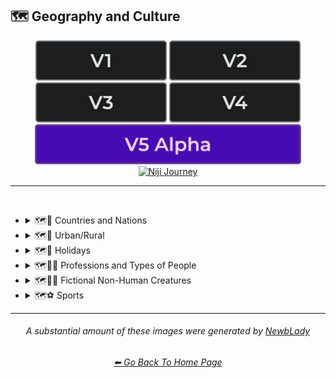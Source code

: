 <h2>🗺 Geography and Culture</h2>

<div align="center">

[<img src="/Images/Repo_Parts/Buttons/Version_Buttons/button_version_V1_inactive.webp?raw=true" alt="MidJourney V1" height="64" />](/Pages/MJ_V1/Style_Pages/Sphere/Geography_and_Culture.md)
[<img src="/Images/Repo_Parts/Buttons/Version_Buttons/button_version_V2_inactive.webp?raw=true" alt="MidJourney V2" height="64" />](/Pages/MJ_V2/Style_Pages/Sphere/Geography_and_Culture.md)
[<img src="/Images/Repo_Parts/Buttons/Version_Buttons/button_version_V3_inactive.webp?raw=true" alt="MidJourney V3" height="64" />](/Pages/MJ_V3/Style_Pages/Just_The_Style/Geography_and_Culture.md)
[<img src="/Images/Repo_Parts/Buttons/Version_Buttons/button_version_V4_inactive.webp?raw=true" alt="MidJourney V4" height="64" />](/Pages/MJ_V4/Style_Pages/Just_The_Style/Geography_and_Culture.md)
<br>
[<img src="/Images/Repo_Parts/Buttons/Version_Buttons/button_version_V5_Alpha_active_half.webp?raw=true" alt="MidJourney V5" height="64" />](/Pages/MJ_V5/Style_Pages/Just_The_Style/Geography_and_Culture.md)
[<img src="/Images/Repo_Parts/Buttons/Version_Buttons/button_version_niji_inactive_half.webp?raw=true" alt="Niji Journey" height="64" />](/Pages/Niji_Journey/Niji_V4/Style_Pages/Geography_and_Culture.md)

</div>

<hr>
<br>


- <details><summary>🗺🎌 Countries and Nations</summary><p><div align="center">

	| Country | Nation |
	| :-: | :-: |
	| <img src="/Images/MJ_V5/V5_Alpha_1/Midjourney_Styles/Country.webp?raw=true" width="256" /> | <img src="/Images/MJ_V5/V5_Alpha_1/Midjourney_Styles/Nation.webp?raw=true" width="256" /> |
	
	<br>

	| American-Style | American Realism |
	| :-: | :-: |
	| <img src="/Images/MJ_V5/V5_Alpha_1/Midjourney_Styles/American-Style.webp?raw=true" width="256" /> | <img src="/Images/MJ_V5/V5_Alpha_1/Midjourney_Styles/American_Realism.webp?raw=true" width="256" /> |

	<br>

	| Canadian-Style | Canadian Realism |
	| :-: | :-: |
	| <img src="/Images/MJ_V5/V5_Alpha_1/Midjourney_Styles/Canadian-Style.webp?raw=true" width="256" /> | <img src="/Images/MJ_V5/V5_Alpha_1/Midjourney_Styles/Canadian_Realism.webp?raw=true" width="256" /> |

	<br>

	| Europunk |
	| :-: |
	| <img src="/Images/MJ_V5/V5_Alpha_1/Midjourney_Styles/Europunk.webp?raw=true" width="256" /> |

	<br>

	| Brazilian-Style | Brazilian Realism |
	| :-: | :-: |
	| <img src="/Images/MJ_V5/V5_Alpha_1/Midjourney_Styles/Brazilian-Style.webp?raw=true" width="256" /> | <img src="/Images/MJ_V5/V5_Alpha_1/Midjourney_Styles/Brazilian_Realism.webp?raw=true" width="256" /> |

	<br>

	| Incan | Tiwanaku |
	| :-: | :-: |
	| <img src="/Images/MJ_V5/V5_Alpha_1/Midjourney_Styles/Incan.webp?raw=true" width="256" /> | <img src="/Images/MJ_V5/V5_Alpha_1/Midjourney_Styles/Tiwanaku.webp?raw=true" width="256" /> |
	
	<br>

	| Mexican-Style | Mexican Realism |
	| :-: | :-: |
	| <img src="/Images/MJ_V5/V5_Alpha_1/Midjourney_Styles/Mexican-Style.webp?raw=true" width="256" /> | <img src="/Images/MJ_V5/V5_Alpha_1/Midjourney_Styles/Mexican_Realism.webp?raw=true" width="256" /> |

	<br>

	| African-Style | African Realism |
	| :-: | :-: |
	| <img src="/Images/MJ_V5/V5_Alpha_1/Midjourney_Styles/African-Style.webp?raw=true" width="256" /> | <img src="/Images/MJ_V5/V5_Alpha_1/Midjourney_Styles/African_Realism.webp?raw=true" width="256" /> |

	<br>

	| Mali | Benin |
	| :-: | :-: |
	| <img src="/Images/MJ_V5/V5_Alpha_1/Midjourney_Styles/Mali.webp?raw=true" width="256" /> | <img src="/Images/MJ_V5/V5_Alpha_1/Midjourney_Styles/Benin.webp?raw=true" width="256" /> |
	
	<br>

	| Australian-Style | Australian Realism |
	| :-: | :-: |
	| <img src="/Images/MJ_V5/V5_Alpha_1/Midjourney_Styles/Australian-Style.webp?raw=true" width="256" /> | <img src="/Images/MJ_V5/V5_Alpha_1/Midjourney_Styles/Australian_Realism.webp?raw=true" width="256" /> |

	<br>

	| Spanish-Style | Spanish Realism |
	| :-: | :-: |
	| <img src="/Images/MJ_V5/V5_Alpha_1/Midjourney_Styles/Spanish-Style.webp?raw=true" width="256" /> | <img src="/Images/MJ_V5/V5_Alpha_1/Midjourney_Styles/Spanish_Realism.webp?raw=true" width="256" /> |

	<br>

	| French-Style | French Realism |
	| :-: | :-: |
	| <img src="/Images/MJ_V5/V5_Alpha_1/Midjourney_Styles/French-Style.webp?raw=true" width="256" /> | <img src="/Images/MJ_V5/V5_Alpha_1/Midjourney_Styles/French_Realism.webp?raw=true" width="256" /> |

	<br>

	| Italian-Style | Italian Realism |
	| :-: | :-: |
	| <img src="/Images/MJ_V5/V5_Alpha_1/Midjourney_Styles/Italian-Style.webp?raw=true" width="256" /> | <img src="/Images/MJ_V5/V5_Alpha_1/Midjourney_Styles/Italian_Realism.webp?raw=true" width="256" /> |

	<br>

	| Turkish-Style | Turkish Realism |
	| :-: | :-: |
	| <img src="/Images/MJ_V5/V5_Alpha_1/Midjourney_Styles/Turkish-Style.webp?raw=true" width="256" /> | <img src="/Images/MJ_V5/V5_Alpha_1/Midjourney_Styles/Turkish_Realism.webp?raw=true" width="256" /> |

	<br>

	| British-Style | British Realism |
	| :-: | :-: |
	| <img src="/Images/MJ_V5/V5_Alpha_1/Midjourney_Styles/British-Style.webp?raw=true" width="256" /> | <img src="/Images/MJ_V5/V5_Alpha_1/Midjourney_Styles/British_Realism.webp?raw=true" width="256" /> |

	<br>

	| German-Style | German Realism | German Romanticism |
	| :-: | :-: | :-: |
	| <img src="/Images/MJ_V5/V5_Alpha_1/Midjourney_Styles/German-Style.webp?raw=true" width="256" /> | <img src="/Images/MJ_V5/V5_Alpha_1/Midjourney_Styles/German_Realism.webp?raw=true" width="256" /> | <img src="/Images/MJ_V5/V5_Alpha_1/Midjourney_Styles/German_Romanticism.webp?raw=true" width="256" /> |

	<br>

	| Greek-Style | Greek Realism | Greek Icon |
	| :-: | :-: | :-: |
	| <img src="/Images/MJ_V5/V5_Alpha_1/Midjourney_Styles/Greek-Style.webp?raw=true" width="256" /> | <img src="/Images/MJ_V5/V5_Alpha_1/Midjourney_Styles/Greek_Realism.webp?raw=true" width="256" /> | <img src="/Images/MJ_V5/V5_Alpha_1/Midjourney_Styles/Greek_Icon.webp?raw=true" width="256" /> |

	<br>

	| Greek God | Greek Goddess |
	| :-: | :-: |
	| <img src="/Images/MJ_V5/V5_Alpha_1/Midjourney_Styles/Greek_God.webp?raw=true" width="256" /> | <img src="/Images/MJ_V5/V5_Alpha_1/Midjourney_Styles/Greek_Goddess.webp?raw=true" width="256" /> |
	
	<br>

	| Polish-Style | Polish Realism |
	| :-: | :-: |
	| <img src="/Images/MJ_V5/V5_Alpha_1/Midjourney_Styles/Polish-Style.webp?raw=true" width="256" /> | <img src="/Images/MJ_V5/V5_Alpha_1/Midjourney_Styles/Polish_Realism.webp?raw=true" width="256" /> |

	<br>

	| Hungarian-Style | Hungarian Realism |
	| :-: | :-: |
	| <img src="/Images/MJ_V5/V5_Alpha_1/Midjourney_Styles/Hungarian-Style.webp?raw=true" width="256" /> | <img src="/Images/MJ_V5/V5_Alpha_1/Midjourney_Styles/Hungarian_Realism.webp?raw=true" width="256" /> |

	<br>

	| Swiss-Style | Swiss Realism |
	| :-: | :-: |
	| <img src="/Images/MJ_V5/V5_Alpha_1/Midjourney_Styles/Swiss-Style.webp?raw=true" width="256" /> | <img src="/Images/MJ_V5/V5_Alpha_1/Midjourney_Styles/Swiss_Realism.webp?raw=true" width="256" /> |

	<br>

	| Swedish-Style | Swedish Realism |
	| :-: | :-: |
	| <img src="/Images/MJ_V5/V5_Alpha_1/Midjourney_Styles/Swedish-Style.webp?raw=true" width="256" /> | <img src="/Images/MJ_V5/V5_Alpha_1/Midjourney_Styles/Swedish_Realism.webp?raw=true" width="256" /> |

	<br>

	| Irish-Style | Irish Realism |
	| :-: | :-: |
	| <img src="/Images/MJ_V5/V5_Alpha_1/Midjourney_Styles/Irish-Style.webp?raw=true" width="256" /> | <img src="/Images/MJ_V5/V5_Alpha_1/Midjourney_Styles/Irish_Realism.webp?raw=true" width="256" /> |

	<br>

	| Roman-Style | Roman Realism | Roman Icon |
	| :-: | :-: | :-: |
	| <img src="/Images/MJ_V5/V5_Alpha_1/Midjourney_Styles/Roman-Style.webp?raw=true" width="256" /> | <img src="/Images/MJ_V5/V5_Alpha_1/Midjourney_Styles/Roman_Realism.webp?raw=true" width="256" /> | <img src="/Images/MJ_V5/V5_Alpha_1/Midjourney_Styles/Roman_Icon.webp?raw=true" width="256" /> |

	<br>

	| Roman Mythology | Roman God | Roman Goddess |
	| :-: | :-: | :-: |
	| <img src="/Images/MJ_V5/V5_Alpha_1/Midjourney_Styles/Roman_Mythology.webp?raw=true" width="256" /> | <img src="/Images/MJ_V5/V5_Alpha_1/Midjourney_Styles/Roman_God.webp?raw=true" width="256" /> | <img src="/Images/MJ_V5/V5_Alpha_1/Midjourney_Styles/Roman_Goddess.webp?raw=true" width="256" /> |
	
	<br>

	| Dominican-Style | Dominican Realism |
	| :-: | :-: |
	| <img src="/Images/MJ_V5/V5_Alpha_1/Midjourney_Styles/Dominican-Style.webp?raw=true" width="256" /> | <img src="/Images/MJ_V5/V5_Alpha_1/Midjourney_Styles/Dominican_Realism.webp?raw=true" width="256" /> |

	<br>

	| Chinese-Style | Chinese Realism |
	| :-: | :-: |
	| <img src="/Images/MJ_V5/V5_Alpha_1/Midjourney_Styles/Chinese-Style.webp?raw=true" width="256" /> | <img src="/Images/MJ_V5/V5_Alpha_1/Midjourney_Styles/Chinese_Realism.webp?raw=true" width="256" /> |

	<br>
	
	| Tang Dynasty | Timurid |
	| :-: | :-: |
	| <img src="/Images/MJ_V5/V5_Alpha_1/Midjourney_Styles/Tang_Dynasty.webp?raw=true" width="256" /> | <img src="/Images/MJ_V5/V5_Alpha_1/Midjourney_Styles/Timurid.webp?raw=true" width="256" /> |

	<br>

	| Japanese | Taisho Period |
	| :-: | :-: |
	| <img src="/Images/MJ_V5/V5_Alpha_1/Midjourney_Styles/Japanese.webp?raw=true" width="256" /> | <img src="/Images/MJ_V5/V5_Alpha_1/Midjourney_Styles/Taisho_Period.webp?raw=true" width="256" /> |

	<br>

	| Japanese-Style | Japanese Realism | Japonism |
	| :-: | :-: | :-: |
	| <img src="/Images/MJ_V5/V5_Alpha_1/Midjourney_Styles/Japanese-Style.webp?raw=true" width="256" /> | <img src="/Images/MJ_V5/V5_Alpha_1/Midjourney_Styles/Japanese_Realism.webp?raw=true" width="256" /> | <img src="/Images/MJ_V5/V5_Alpha_1/Midjourney_Styles/Japonism.webp?raw=true" width="256" /> |

	<br>

	| Ukrainian-Style | Ukrainian Realism |
	| :-: | :-: |
	| <img src="/Images/MJ_V5/V5_Alpha_1/Midjourney_Styles/Ukrainian-Style.webp?raw=true" width="256" /> | <img src="/Images/MJ_V5/V5_Alpha_1/Midjourney_Styles/Ukrainian_Realism.webp?raw=true" width="256" /> |

	<br>

	| Indonesian-Style | Indonesian Realism |
	| :-: | :-: |
	| <img src="/Images/MJ_V5/V5_Alpha_1/Midjourney_Styles/Indonesian-Style.webp?raw=true" width="256" /> | <img src="/Images/MJ_V5/V5_Alpha_1/Midjourney_Styles/Indonesian_Realism.webp?raw=true" width="256" /> |

	<br>

	| Balinese | Tibetan | Khmer |
	| :-: | :-: | :-: |
	| <img src="/Images/MJ_V5/V5_Alpha_1/Midjourney_Styles/Balinese.webp?raw=true" width="256" /> | <img src="/Images/MJ_V5/V5_Alpha_1/Midjourney_Styles/Tibetan.webp?raw=true" width="256" /> | <img src="/Images/MJ_V5/V5_Alpha_1/Midjourney_Styles/Khmer.webp?raw=true" width="256" /> |
	
	<br>
	
	| Thai | Bagan |
	| :-: | :-: |
	| <img src="/Images/MJ_V5/V5_Alpha_1/Midjourney_Styles/Thai.webp?raw=true" width="256" /> | <img src="/Images/MJ_V5/V5_Alpha_1/Midjourney_Styles/Bagan.webp?raw=true" width="256" /> |
	
	<br>

	| Indian-Style | Indian Realism |
	| :-: | :-: |
	| <img src="/Images/MJ_V5/V5_Alpha_1/Midjourney_Styles/Indian-Style.webp?raw=true" width="256" /> | <img src="/Images/MJ_V5/V5_Alpha_1/Midjourney_Styles/Indian_Realism.webp?raw=true" width="256" /> |

	<br>

	| Bavarian |
	| :-: |
	| <img src="/Images/MJ_V5/V5_Alpha_1/Midjourney_Styles/Bavarian.webp?raw=true" width="256" /> |
	
	<br>
	
	| Minoan | Cycladic |
	| :-: | :-: |
	| <img src="/Images/MJ_V5/V5_Alpha_1/Midjourney_Styles/Minoan.webp?raw=true" width="256" /> | <img src="/Images/MJ_V5/V5_Alpha_1/Midjourney_Styles/Cycladic.webp?raw=true" width="256" /> |
	
	<br>
	
	| Puebloan | Armenian |
	| :-: | :-: |
	| <img src="/Images/MJ_V5/V5_Alpha_1/Midjourney_Styles/Puebloan.webp?raw=true" width="256" /> | <img src="/Images/MJ_V5/V5_Alpha_1/Midjourney_Styles/Armenian.webp?raw=true" width="256" /> |
	
	<br>

	| Russian-Style | Russian Realism |
	| :-: | :-: |
	| <img src="/Images/MJ_V5/V5_Alpha_1/Midjourney_Styles/Russian-Style.webp?raw=true" width="256" /> | <img src="/Images/MJ_V5/V5_Alpha_1/Midjourney_Styles/Russian_Realism.webp?raw=true" width="256" /> |

	<br>

	| Propaganda | American Propaganda | Soviet Propaganda |
	| :-: | :-: | :-: |
	| <img src="/Images/MJ_V5/V5_Alpha_1/Midjourney_Styles/Propaganda.webp?raw=true" width="256" /> | <img src="/Images/MJ_V5/V5_Alpha_1/Midjourney_Styles/American_Propaganda.webp?raw=true" width="256" /> | <img src="/Images/MJ_V5/V5_Alpha_1/Midjourney_Styles/Soviet_Propaganda.webp?raw=true" width="256" /> |

	<br>

	| Arabic | Caribbean | Mayan |
	| :-: | :-: | :-: |
	| <img src="/Images/MJ_V5/V5_Alpha_1/Midjourney_Styles/Arabic.webp?raw=true" width="256" /> | <img src="/Images/MJ_V5/V5_Alpha_1/Midjourney_Styles/Caribbean.webp?raw=true" width="256" /> | <img src="/Images/MJ_V5/V5_Alpha_1/Midjourney_Styles/Mayan.webp?raw=true" width="256" /> |

	<br>

	| Egyptian Art | Socialist Realism |
	| :-: | :-: |
	| <img src="/Images/MJ_V5/V5_Alpha_1/Midjourney_Styles/Egyptian_Art.webp?raw=true" width="256" /> | <img src="/Images/MJ_V5/V5_Alpha_1/Midjourney_Styles/Socialist_Realism.webp?raw=true" width="256" /> |

	<br>

	| Nordic Mythology |
	| :-: |
	| <img src="/Images/MJ_V5/V5_Alpha_1/Midjourney_Styles/Nordic_Mythology.webp?raw=true" width="256" /> |

	<br>
	
	| Victorian |
	| :-: |
	| <img src="/Images/MJ_V5/V5_Alpha_1/Midjourney_Styles/Victorian.webp?raw=true" width="256" /> |

	<br>

	| Byzantine | Byzantine Icon |
	| :-: | :-: |
	| <img src="/Images/MJ_V5/V5_Alpha_1/Midjourney_Styles/Byzantine.webp?raw=true" width="256" /> | <img src="/Images/MJ_V5/V5_Alpha_1/Midjourney_Styles/Byzantine_Icon.webp?raw=true" width="256" /> |

	<br>

	| Christian Icon |
	| :-: |
	| <img src="/Images/MJ_V5/V5_Alpha_1/Midjourney_Styles/Christian_Icon.webp?raw=true" width="256" /> |
	
  </div></p></details>


- <details><summary>🗺🌾 Urban/Rural</summary><p><div align="center">

  	| Urban | Urbancore | Urban Exploration |
	| :-: | :-: | :-: |
	| <img src="/Images/MJ_V5/V5_Alpha_1/Midjourney_Styles/Urban.webp?raw=true" width="256" /> | <img src="/Images/MJ_V5/V5_Alpha_1/Midjourney_Styles/Urbancore.webp?raw=true" width="256" /> | <img src="/Images/MJ_V5/V5_Alpha_1/Midjourney_Styles/Urban_Exploration.webp?raw=true" width="256" /> |
	
	<br>

	| Rural | Ruralcore |
	| :-: | :-: |
	| <img src="/Images/MJ_V5/V5_Alpha_1/Midjourney_Styles/Rural.webp?raw=true" width="256" /> | <img src="/Images/MJ_V5/V5_Alpha_1/Midjourney_Styles/Ruralcore.webp?raw=true" width="256" /> |

	<br>

    | Adventurecore | Hikecore | Prairiecore |
	| :-: | :-: | :-: |
	| <img src="/Images/MJ_V5/V5_Alpha_1/Midjourney_Styles/Adventurecore.webp?raw=true" width="256" /> | <img src="/Images/MJ_V5/V5_Alpha_1/Midjourney_Styles/Hikecore.webp?raw=true" width="256" /> | <img src="/Images/MJ_V5/V5_Alpha_1/Midjourney_Styles/Prairiecore.webp?raw=true" width="256" /> |

	<br>

	| Farmcore | Countrycore | Villagecore |
	| :-: | :-: | :-: |
	| <img src="/Images/MJ_V5/V5_Alpha_1/Midjourney_Styles/Farmcore.webp?raw=true" width="256" /> | <img src="/Images/MJ_V5/V5_Alpha_1/Midjourney_Styles/Countrycore.webp?raw=true" width="256" /> | <img src="/Images/MJ_V5/V5_Alpha_1/Midjourney_Styles/Villagecore.webp?raw=true" width="256" /> |

	<br>
	
	| Tavernwave | Cabincore | Cottagecore |
	| :-: | :-: | :-: |
	| <img src="/Images/MJ_V5/V5_Alpha_1/Midjourney_Styles/Tavernwave.webp?raw=true" width="256" /> | <img src="/Images/MJ_V5/V5_Alpha_1/Midjourney_Styles/Cabincore.webp?raw=true" width="256" /> | <img src="/Images/MJ_V5/V5_Alpha_1/Midjourney_Styles/Cottagecore.webp?raw=true" width="256" /> |

	<br>
	
	| Hermitpunk |
	| :-: |
	| <img src="/Images/MJ_V5/V5_Alpha_1/Midjourney_Styles/Hermitpunk.webp?raw=true" width="256" /> |

  </div></p></details>


- <details><summary>🗺🎄 Holidays</summary><p><div align="center">

	| Holiday |
	| :-: |
	| <img src="/Images/MJ_V5/V5_Alpha_1/Midjourney_Styles/Holiday.webp?raw=true" width="256" /> |
	
	<br>

	| Christmas | Santa | Elf |
	| :-: | :-: | :-: |
	| <img src="/Images/MJ_V5/V5_Alpha_1/Midjourney_Styles/Christmas.webp?raw=true" width="256" /> | <img src="/Images/MJ_V5/V5_Alpha_1/Midjourney_Styles/Santa.webp?raw=true" width="256" /> | <img src="/Images/MJ_V5/V5_Alpha_1/Midjourney_Styles/Elf.webp?raw=true" width="256" /> |

	<br>

	| Halloween |
	| :-: |
	| <img src="/Images/MJ_V5/V5_Alpha_1/Midjourney_Styles/Halloween.webp?raw=true" width="256" /> |

  </div></p></details>


- <details><summary>🗺🐱‍👤 Professions and Types of People</summary><p><div align="center">

    | Boss | Master |
    | :-: | :-: |
    | <img src="/Images/MJ_V5/V5_Alpha_1/Midjourney_Styles/Boss.webp?raw=true" width="256" /> | <img src="/Images/MJ_V5/V5_Alpha_1/Midjourney_Styles/Master.webp?raw=true" width="256" /> |

	<br>

    | Police |
    | :-: |
    | <img src="/Images/MJ_V5/V5_Alpha_1/Midjourney_Styles/Police.webp?raw=true" width="256" /> |

	<br>

	| Warrior | Samurai | Samurai Warrior |
	| :-: | :-: | :-: |
    | <img src="/Images/MJ_V5/V5_Alpha_1/Midjourney_Styles/Warrior.webp?raw=true" width="256" /> | <img src="/Images/MJ_V5/V5_Alpha_1/Midjourney_Styles/Samurai.webp?raw=true" width="256" /> | <img src="/Images/MJ_V5/V5_Alpha_1/Midjourney_Styles/Samurai_Warrior.webp?raw=true" width="256" /> |

	<br>
	
	| Artist | Bard | Cleric |
	| :-: | :-: | :-: |
	| <img src="/Images/MJ_V5/V5_Alpha_1/Midjourney_Styles/Artist.webp?raw=true" width="256" /> | <img src="/Images/MJ_V5/V5_Alpha_1/Midjourney_Styles/Bard.webp?raw=true" width="256" /> | <img src="/Images/MJ_V5/V5_Alpha_1/Midjourney_Styles/Cleric.webp?raw=true" width="256" /> |

	<br>

	| Clownpunk | Clowncore |
	| :-: | :-: |
	| <img src="/Images/MJ_V5/V5_Alpha_1/Midjourney_Styles/Clownpunk.webp?raw=true" width="256" /> | <img src="/Images/MJ_V5/V5_Alpha_1/Midjourney_Styles/Clowncore.webp?raw=true" width="256" /> |

	<br>

    | Viking | Pilgrim |
    | :-: | :-: |
    | <img src="/Images/MJ_V5/V5_Alpha_1/Midjourney_Styles/Viking.webp?raw=true" width="256" /> | <img src="/Images/MJ_V5/V5_Alpha_1/Midjourney_Styles/Pilgrim.webp?raw=true" width="256" /> |

	<br>

	| Quarterback |
	| :-: |
	| <img src="/Images/MJ_V5/V5_Alpha_1/Midjourney_Styles/Quarterback.webp?raw=true" width="256" /> |
	
	<br>

	| Catholicpunk |
	| :-: |
	| <img src="/Images/MJ_V5/V5_Alpha_1/Midjourney_Styles/Catholicpunk.webp?raw=true" width="256" /> |

	<br>

	| Poetcore | Scoutcore |
	| :-: | :-: |
	| <img src="/Images/MJ_V5/V5_Alpha_1/Midjourney_Styles/Poetcore.webp?raw=true" width="256" /> | <img src="/Images/MJ_V5/V5_Alpha_1/Midjourney_Styles/Scoutcore.webp?raw=true" width="256" /> |

	<br>

	| Kingcore | Princecore | Princesscore |
	| :-: | :-: | :-: |
	| <img src="/Images/MJ_V5/V5_Alpha_1/Midjourney_Styles/Kingcore.webp?raw=true" width="256" /> | <img src="/Images/MJ_V5/V5_Alpha_1/Midjourney_Styles/Princecore.webp?raw=true" width="256" /> | <img src="/Images/MJ_V5/V5_Alpha_1/Midjourney_Styles/Princesscore.webp?raw=true" width="256" /> |

	<br>

	| Royalcore | Knightcore |
	| :-: | :-: |
	| <img src="/Images/MJ_V5/V5_Alpha_1/Midjourney_Styles/Royalcore.webp?raw=true" width="256" /> | <img src="/Images/MJ_V5/V5_Alpha_1/Midjourney_Styles/Knightcore.webp?raw=true" width="256" /> |

	<br>

	| Roguecore | Villaincore |
	| :-: | :-: |
	| <img src="/Images/MJ_V5/V5_Alpha_1/Midjourney_Styles/Roguecore.webp?raw=true" width="256" /> | <img src="/Images/MJ_V5/V5_Alpha_1/Midjourney_Styles/Villaincore.webp?raw=true" width="256" /> |

	<br>
	
	| Kidcore | Tweencore | Grandparentcore |
	| :-: | :-: | :-: |
	| <img src="/Images/MJ_V5/V5_Alpha_1/Midjourney_Styles/Kidcore.webp?raw=true" width="256" /> | <img src="/Images/MJ_V5/V5_Alpha_1/Midjourney_Styles/Tweencore.webp?raw=true" width="256" /> | <img src="/Images/MJ_V5/V5_Alpha_1/Midjourney_Styles/Grandparentcore.webp?raw=true" width="256" /> |

	<br>

	| Brocore |
	| :-: |
	| <img src="/Images/MJ_V5/V5_Alpha_1/Midjourney_Styles/Brocore.webp?raw=true" width="256" /> |

	<br>

	<table>
		<tr><th>John Cena</th><tr>
		<tr height=256><td width=256></td></tr>
	</table>
	
  </div></p></details>


- <details><summary>🗺🧜‍♀️ Fictional Non-Human Creatures</summary><p><div align="center">

	| Entities |
	| :-: |
	| <img src="/Images/MJ_V5/V5_Alpha_1/Midjourney_Styles/Entities.webp?raw=true" width="256" /> |

	<br>
	
    | Goblin | Halfling |
    | :-: | :-: |
    | <img src="/Images/MJ_V5/V5_Alpha_1/Midjourney_Styles/Goblin.webp?raw=true" width="256" /> | <img src="/Images/MJ_V5/V5_Alpha_1/Midjourney_Styles/Halfling.webp?raw=true" width="256" /> |
	
	<br>
	
	| Warlock | Wizard |
	| :-: | :-: |
	| <img src="/Images/MJ_V5/V5_Alpha_1/Midjourney_Styles/Warlock.webp?raw=true" width="256" /> | <img src="/Images/MJ_V5/V5_Alpha_1/Midjourney_Styles/Wizard.webp?raw=true" width="256" /> |

	<br>
	
	| Elf | Orc |
	| :-: | :-: |
	| <img src="/Images/MJ_V5/V5_Alpha_1/Midjourney_Styles/Elf.webp?raw=true" width="256" /> | <img src="/Images/MJ_V5/V5_Alpha_1/Midjourney_Styles/Orc.webp?raw=true" width="256" /> |
	
	<br>
	
	| Mermaid |
	| :-: |
	| <img src="/Images/MJ_V5/V5_Alpha_1/Midjourney_Styles/Mermaid.webp?raw=true" width="256" /> |

  </div></p></details>


- <details><summary>🗺⚽ Sports</summary><p><div align="center">

	| Sport | Sports |
	| :-: | :-: |
	| <img src="/Images/MJ_V5/V5_Alpha_1/Midjourney_Styles/Sport.webp?raw=true" width="256" /> | <img src="/Images/MJ_V5/V5_Alpha_1/Midjourney_Styles/Sports.webp?raw=true" width="256" /> |
	
	<br>

	| Basketball | Baseball | Football |
	| :-: | :-: | :-: |
	| <img src="/Images/MJ_V5/V5_Alpha_1/Midjourney_Styles/Basketball.webp?raw=true" width="256" /> | <img src="/Images/MJ_V5/V5_Alpha_1/Midjourney_Styles/Baseball.webp?raw=true" width="256" /> | <img src="/Images/MJ_V5/V5_Alpha_1/Midjourney_Styles/Football.webp?raw=true" width="256" /> |
	
	<br>
	
	| Soccer | Soccer Ball |
	| :-: | :-: |
	| <img src="/Images/MJ_V5/V5_Alpha_1/Midjourney_Styles/Soccer.webp?raw=true" width="256" /> | <img src="/Images/MJ_V5/V5_Alpha_1/Midjourney_Styles/Soccer_Ball.webp?raw=true" width="256" /> |
	
	<br>
	
	| Golf | Golf Ball |
	| :-: | :-: |
	| <img src="/Images/MJ_V5/V5_Alpha_1/Midjourney_Styles/Golf.webp?raw=true" width="256" /> | <img src="/Images/MJ_V5/V5_Alpha_1/Midjourney_Styles/Golf_Ball.webp?raw=true" width="256" /> |
	
	<br>
	
	| Tennis | Tennis Ball |
	| :-: | :-: |
	| <img src="/Images/MJ_V5/V5_Alpha_1/Midjourney_Styles/Tennis.webp?raw=true" width="256" /> | <img src="/Images/MJ_V5/V5_Alpha_1/Midjourney_Styles/Tennis_Ball.webp?raw=true" width="256" /> |
	
	<br>
	
	| Hockey | Hockey Puck |
	| :-: | :-: |
	| <img src="/Images/MJ_V5/V5_Alpha_1/Midjourney_Styles/Hockey.webp?raw=true" width="256" /> | <img src="/Images/MJ_V5/V5_Alpha_1/Midjourney_Styles/Hockey_Puck.webp?raw=true" width="256" /> |

	<br>
	
	| Volleyball |
	| :-: |
	| <img src="/Images/MJ_V5/V5_Alpha_1/Midjourney_Styles/Volleyball.webp?raw=true" width="256" /> |

	<br>

	| Rugby | Rugby-Ball |
	| :-: | :-: |
	| <img src="/Images/MJ_V5/V5_Alpha_1/Midjourney_Styles/Rugby.webp?raw=true" width="256" /> | <img src="/Images/MJ_V5/V5_Alpha_1/Midjourney_Styles/Rugby-Ball.webp?raw=true" width="256" /> |
	
	<br>
	
	| Skydiving |
	| :-: |
	| <img src="/Images/MJ_V5/V5_Alpha_1/Midjourney_Styles/Skydiving.webp?raw=true" width="256" /> |

  </div></p></details>


<hr><!--------------->
<div align="center">

<i><h6>A substantial amount of these images were generated by <a href= "https://github.com/NewbLady">NewbLady</a></h6></i>
<h6><a href="/README.md">⬅ Go Back To Home Page</a></h6>
</div>